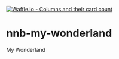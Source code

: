 [![Waffle.io - Columns and their card count](https://badge.waffle.io/NozesNaBrita/nnb-my-wonderland.svg?columns=all)](https://waffle.io/NozesNaBrita/nnb-my-wonderland)

# nnb-my-wonderland

My Wonderland
